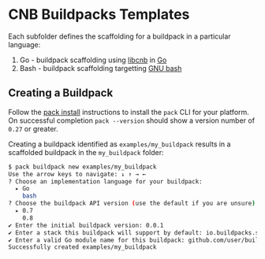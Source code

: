 # CNB Buildpacks Templates

Each subfolder defines the scaffolding for a buildpack in a particular language:

1. Go - buildpack scaffolding using [libcnb](https://github.com/buildpacks/libcnb) in [Go](https://go.dev/)
2. Bash - buildpack scaffolding targetting [GNU bash](https://www.gnu.org/software/bash/)

## Creating a Buildpack

Follow the [pack install](https://buildpacks.io/docs/tools/pack/) instructions to install the `pack` CLI for your platform.  On successful completion `pack --version` should show a version number of `0.27` or greater.

Creating a buildpack identified as `examples/my_buildpack` results in a scaffolded buildpack in the `my_buildpack` folder:

```bash
$ pack buildpack new examples/my_buildpack
Use the arrow keys to navigate: ↓ ↑ → ←
? Choose an implementation language for your buildpack:
  ▸ Go
    bash
? Choose the buildpack API version (use the default if you are unsure):
  ▸ 0.7
    0.8
✔ Enter the initial buildpack version: 0.0.1
✔ Enter a stack this buildpack will support by default: io.buildpacks.samples.stacks.bionic
✔ Enter a valid Go module name for this buildpack: github.com/user/buildpack
Successfully created examples/my_buildpack
```
